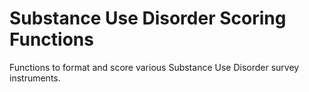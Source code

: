 # Substance Use Disorder Scoring Functions
 Functions to format and score various Substance Use Disorder survey instruments.
